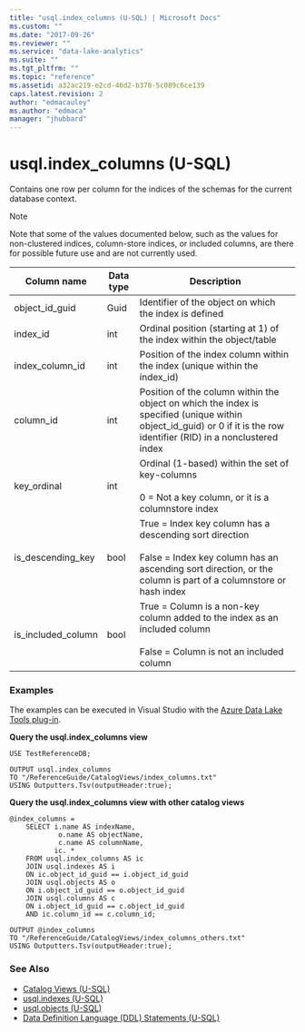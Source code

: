 ```yaml
---
title: "usql.index_columns (U-SQL) | Microsoft Docs"
ms.custom: ""
ms.date: "2017-09-26"
ms.reviewer: ""
ms.service: "data-lake-analytics"
ms.suite: ""
ms.tgt_pltfrm: ""
ms.topic: "reference"
ms.assetid: a32ac219-e2cd-46d2-b378-5c089c6ce139
caps.latest.revision: 2
author: "edmacauley"
ms.author: "edmaca"
manager: "jhubbard"
---
```

# usql.index_columns (U-SQL)
Contains one row per column for the indices of the schemas for the current database context.

> [!NOTE]
> Note that some of the values documented below, such as the values for non-clustered indices, column-store indices, or included columns, are there for possible future use and are not currently used.


Column name  |Data type  |Description  
---------|---------|---------
object_id_guid     |Guid         |Identifier of the object on which the index is defined         
index_id     |int         |Ordinal position (starting at 1) of the index within the object/table         
index_column_id      |int         |Position of the index column within the index (unique within the index_id)         
column_id     |int         |Position of the column within the object on which the index is specified (unique within object_id_guid) or 0 if it is the row identifier (RID) in a nonclustered index         
key_ordinal      |int         |Ordinal (1-based) within the set of key-columns<br><br> 0 = Not a key column, or it is a columnstore index
is_descending_key|bool|True = Index key column has a descending sort direction<br><br>False = Index key column has an ascending sort direction, or the column is part of a columnstore or hash index
is_included_column|bool|True = Column is a non-key column added to the index as an included column<br><br> False = Column is not an included column


### Examples
The examples can be executed in Visual Studio with the [Azure Data Lake Tools plug-in](https://www.microsoft.com/download/details.aspx?id=49504). 

**Query the usql.index_columns view**
```
USE TestReferenceDB;

OUTPUT usql.index_columns
TO "/ReferenceGuide/CatalogViews/index_columns.txt"
USING Outputters.Tsv(outputHeader:true);
```

**Query the usql.index_columns view with other catalog views**
```
@index_columns =
    SELECT i.name AS indexName,
            o.name AS objectName,
            c.name AS columnName,
           ic. *
    FROM usql.index_columns AS ic
    JOIN usql.indexes AS i
    ON ic.object_id_guid == i.object_id_guid
    JOIN usql.objects AS o
    ON i.object_id_guid == o.object_id_guid
    JOIN usql.columns AS c
    ON i.object_id_guid == c.object_id_guid
    AND ic.column_id == c.column_id;

OUTPUT @index_columns
TO "/ReferenceGuide/CatalogViews/index_columns_others.txt"
USING Outputters.Tsv(outputHeader:true); 
```

### See Also
* [Catalog Views (U-SQL)](catalog-views-u-sql.md)
* [usql.indexes (U-SQL)](usql-indexes-u-sql.md) 
* [usql.objects (U-SQL)](usql-objects-u-sql.md)
* [Data Definition Language (DDL) Statements (U-SQL)](data-definition-language-ddl-statements-u-sql.md)

